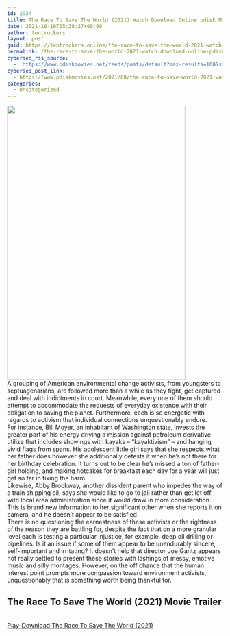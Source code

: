 ```yaml
---
id: 2934
title: The Race To Save The World (2021) Watch Download Online pdisk Movie
date: 2021-10-16T05:38:27+00:00
author: tentrockers
layout: post
guid: https://tentrockers.online/the-race-to-save-the-world-2021-watch-download-online-pdisk-movie/
permalink: /the-race-to-save-the-world-2021-watch-download-online-pdisk-movie/
cyberseo_rss_source:
  - 'https://www.pdiskmovies.net/feeds/posts/default?max-results=100&start-index=701'
cyberseo_post_link:
  - https://www.pdiskmovies.net/2021/08/the-race-to-save-world-2021-watch.html
categories:
  - Uncategorized
---
```

<div class="separator">
  <a href="https://1.bp.blogspot.com/-COratyPBGH4/YStlzXKjpGI/AAAAAAAAAfE/-BMADu0JsJgU4bbCO-xDr1tj_2FvKXaVQCLcBGAsYHQ/s2048/The%2BRace%2BTo%2BSave%2BThe%2BWorld%2B%25282021%2529%2BWatch%2BDownload%2BOnline%2Bpdisk%2BMovie.jpg" imageanchor="1"><img loading="lazy" border="0" data-original-height="2048" data-original-width="1331" height="640" src="https://1.bp.blogspot.com/-COratyPBGH4/YStlzXKjpGI/AAAAAAAAAfE/-BMADu0JsJgU4bbCO-xDr1tj_2FvKXaVQCLcBGAsYHQ/w416-h640/The%2BRace%2BTo%2BSave%2BThe%2BWorld%2B%25282021%2529%2BWatch%2BDownload%2BOnline%2Bpdisk%2BMovie.jpg" width="416" /></a>
</div>

<div>
  <div>
    <span>A grouping of American environmental change activists, from youngsters to septuagenarians, are followed more than a while as they fight, get captured and deal with indictments in court. Meanwhile, every one of them should attempt to accommodate the requests of everyday existence with their obligation to saving the planet. Furthermore, each is so energetic with regards to activism that individual connections unquestionably endure.&nbsp;</span>
  </div>
  
  <div>
    <span>For instance, Bill Moyer, an inhabitant of Washington state, invests the greater part of his energy driving a mission against petroleum derivative utilize that includes showings with kayaks – &#8220;kayaktivism&#8221; – and hanging vivid flags from spans. His adolescent little girl says that she respects what her father does however she additionally detests it when he&#8217;s not there for her birthday celebration. It turns out to be clear he&#8217;s missed a ton of father-girl holding, and making hotcakes for breakfast each day for a year will just get so far in fixing the harm.&nbsp;</span>
  </div>
  
  <div>
    <span>Likewise, Abby Brockway, another dissident parent who impedes the way of a train shipping oil, says she would like to go to jail rather than get let off with local area administration since it would draw in more consideration. This is brand new information to her significant other when she reports it on camera, and he doesn&#8217;t appear to be satisfied.&nbsp;</span>
  </div>
  
  <div>
    <span>There is no questioning the earnestness of these activists or the rightness of the reason they are battling for, despite the fact that on a more granular level each is testing a particular injustice, for example, deep oil drilling or pipelines. Is it an issue if some of them appear to be unendurably sincere, self-important and irritating? It doesn&#8217;t help that director Joe Gantz appears not really settled to present these stories with lashings of messy, emotive music and silly montages. However, on the off chance that the human interest point prompts more compassion toward environment activists, unquestionably that is something worth being thankful for.</span>
  </div>
</div>

<div>
  <h2>
    <span>The Race To Save The World (2021) Movie Trailer</span>
  </h2>
</div>

  
<a href="https://kofilink.com/1/bnYyanN0MDAwcnRu?dn=1" onclick="window.open('https://kofilink.com/1/bnYyanN0MDAwcnRu?dn=1','popup','width=600,height=600'); return false;" target="popup" rel="noopener"><br /> Play-Download The Race To Save The World (2021)<br /> </a>